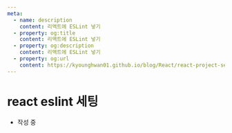 ```yaml
---
meta:
  - name: description
    content: 리액트에 ESLint 넣기
  - property: og:title
    content: 리액트에 ESLint 넣기
  - property: og:description
    content: 리액트에 ESLint 넣기
  - property: og:url
    content: https://kyounghwan01.github.io/blog/React/react-project-setting/
---
```


# react eslint 세팅

- 작성 중
